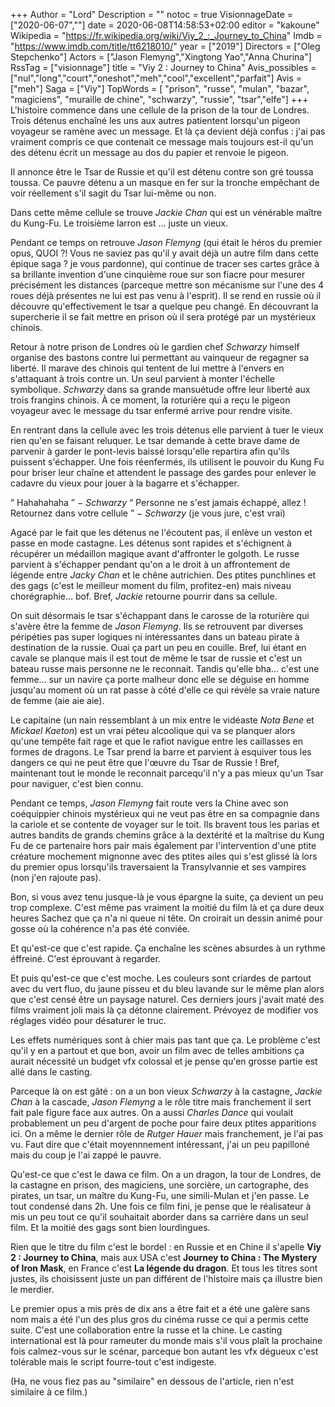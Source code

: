 +++
Author = "Lord"
Description = ""
notoc = true
VisionnageDate = ["2020-06-07",""]
date = 2020-06-08T14:58:53+02:00
editor = "kakoune"
Wikipedia = "https://fr.wikipedia.org/wiki/Viy_2_:_Journey_to_China"
Imdb = "https://www.imdb.com/title/tt6218010/"
year = ["2019"]
Directors = ["Oleg Stepchenko"]
Actors = ["Jason Flemyng","Xingtong Yao","Anna Churina"]
RssTag = ["visionnage"]
title = "Viy 2 : Journey to China"
Avis_possibles = ["nul","long","court","oneshot","meh","cool","excellent","parfait"]
Avis = ["meh"] 
Saga = ["Viy"]
TopWords = [ "prison", "russe", "mulan", "bazar", "magiciens", "muraille de chine", "schwarzy", "russie", "tsar","elfe"]
+++
L'histoire commence dans une cellule de la prison de la tour de Londres.
Trois détenus enchaîné les uns aux autres patientent lorsqu'un pigeon voyageur se ramène avec un message.
Et là ça devient déjà confus : j'ai pas vraiment compris ce que contenait ce message mais toujours est-il qu'un des détenu écrit un message au dos du papier et renvoie le pigeon.

Il annonce être le Tsar de Russie et qu'il est détenu contre son gré toussa toussa.
Ce pauvre détenu a un masque en fer sur la tronche empêchant de voir réellement s'il sagit du Tsar lui-même ou non.

Dans cette même cellule se trouve *Jackie Chan* qui est un vénérable maître du Kung-Fu.
Le troisième larron est … juste un vieux.

Pendant ce temps on retrouve *Jason Flemyng* (qui était le héros du premier opus, QUOI ?! Vous ne saviez pas qu'il y avait déjà un autre film dans cette épique saga ? je vous pardonne), qui continue de tracer ses cartes grâce à sa brillante invention d'une cinquième roue sur son fiacre pour mesurer précisément les distances (parceque mettre son mécanisme sur l'une des 4 roues déjà présentes ne lui est pas venu à l'esprit).
Il se rend en russie où il découvre qu'effectivement le tsar a quelque peu changé.
En découvrant la supercherie il se fait mettre en prison où il sera protégé par un mystérieux chinois.

Retour à notre prison de Londres où le gardien chef *Schwarzy* himself organise des bastons contre lui permettant au vainqueur de regagner sa liberté.
Il marave des chinois qui tentent de lui mettre à l'envers en s'attaquant à trois contre un.
Un seul parvient à monter l'échelle symbolique.
*Schwarzy* dans sa grande mansuétude offre leur liberté aux trois frangins chinois.
À ce moment, la roturière qui a reçu le pigeon voyageur avec le message du tsar enfermé arrive pour rendre visite.

En rentrant dans la cellule avec les trois détenus elle parvient à tuer le vieux rien qu'en se faisant reluquer.
Le tsar demande à cette brave dame de parvenir à garder le pont-levis baissé lorsqu'elle repartira afin qu'ils puissent s'échapper.
Une fois réenfermés, ils utilisent le pouvoir du Kung Fu pour briser leur chaîne et attendent le passage des gardes pour enlever le cadavre du vieux pour jouer à la bagarre et s'échapper.

“ Hahahahaha ” − *Schwarzy*
“ Personne ne s'est jamais échappé, allez ! Retournez dans votre cellule ” − *Schwarzy*
(je vous jure, c'est vrai)

Agacé par le fait que les détenus ne l'écoutent pas, il enlève un veston et passe en mode castagne.
Les détenus sont rapides et s'échignent à récupérer un médaillon magique avant d'affronter le golgoth.
Le russe parvient à s'échapper pendant qu'on a le droit à un affrontement de légende entre *Jacky Chan* et le chêne autrichien.
Des ptites punchlines et des gags (c'est le meilleur moment du film, profitez-en) mais niveau chorégraphie… bof.
Bref, *Jackie* retourne pourrir dans sa cellule.

On suit désormais le tsar s'échappant dans le carosse de la roturière qui s'avère être la femme de *Jason Flemyng*.
Ils se retrouvent par diverses péripéties pas super logiques ni intéressantes dans un bateau pirate à destination de la russie.
Ouai ça part un peu en couille.
Bref, lui étant en cavale se planque mais il est tout de même le tsar de russie et c'est un bateau russe mais personne ne le reconnait.
Tandis qu'elle bha… c'est une femme… sur un navire ça porte malheur donc elle se déguise en homme jusqu'au moment où un rat passe à côté d'elle ce qui révèle sa vraie nature de femme (aie aie aie).

Le capitaine (un nain ressemblant à un mix entre le vidéaste *Nota Bene* et *Mickael Kaeton*) est un vrai péteu alcoolique qui va se planquer alors qu'une tempête fait rage et que le rafiot navigue entre les caillasses en formes de dragons.
Le Tsar prend la barre et parvient à esquiver tous les dangers ce qui ne peut être que l'œuvre du Tsar de Russie !
Bref, maintenant tout le monde le reconnait parcequ'il n'y a pas mieux qu'un Tsar pour naviguer, c'est bien connu.

Pendant ce temps, *Jason Flemyng* fait route vers la Chine avec son coéquippier chinois mystérieux qui ne veut pas être en sa compagnie dans la cariole et se contente de voyager sur le toit.
Ils bravent tous les parias et autres bandits de grands chemins grâce à la dextérité et la maîtrise du Kung Fu de ce partenaire hors pair mais également par l'intervention d'une ptite créature mochement mignonne avec des ptites ailes qui s'est glissé là lors du premier opus lorsqu'ils traversaient la Transylvannie et ses vampires (non j'en rajoute pas).

Bon, si vous avez tenu jusque-là je vous épargne la suite, ça devient un peu trop complexe.
C'est même pas vraiment la moitié du film là et ça dure deux heures
Sachez que ça n'a ni queue ni tête.
On croirait un dessin animé pour gosse où la cohérence n'a pas été conviée.

Et qu'est-ce que c'est rapide.
Ça enchaîne les scènes absurdes à un rythme éffreiné.
C'est éprouvant à regarder.

Et puis qu'est-ce que c'est moche.
Les couleurs sont criardes de partout avec du vert fluo, du jaune pisseu et du bleu lavande sur le même plan alors que c'est censé être un paysage naturel.
Ces derniers jours j'avait maté des films vraiment joli mais là ça détonne clairement.
Prévoyez de modifier vos réglages vidéo pour désaturer le truc.

Les effets numériques sont à chier mais pas tant que ça.
Le problème c'est qu'il y en a partout et que bon, avoir un film avec de telles ambitions ça aurait nécessité un budget vfx colossal et je pense qu'en grosse partie est allé dans le casting.

Parceque là on est gâté : on a un bon vieux *Schwarzy* à la castagne, *Jackie Chan* à la cascade, *Jason Flemyng* a le rôle titre mais franchement il sert fait pale figure face aux autres.
On a aussi *Charles Dance* qui voulait probablement un peu d'argent de poche pour faire deux ptites apparitions ici.
On a même le dernier rôle de *Rutger Hauer* mais franchement, je l'ai pas vu.
Faut dire que c'était moyennnement intéressant, j'ai un peu papilloné mais du coup je l'ai zappé le pauvre.

Qu'est-ce que c'est le dawa ce film.
On a un dragon, la tour de Londres, de la castagne en prison, des magiciens, une sorcière, un cartographe, des pirates, un tsar, un maître du Kung-Fu, une simili-Mulan et j'en passe.
Le tout condensé dans 2h.
Une fois ce film fini, je pense que le réalisateur à mis un peu tout ce qu'il souhaitait aborder dans sa carrière dans un seul film.
Et la moitié des gags sont bien lourdingues.

Rien que le titre du film c'est le bordel : en Russie et en Chine il s'apelle **Viy 2 : Journey to China**, mais aux USA c'est **Journey to China : The Mystery of Iron Mask**, en France c'est **La légende du dragon**.
Et tous les titres sont justes, ils choisissent juste un pan différent de l'histoire mais ça illustre bien le merdier.

Le premier opus a mis près de dix ans a être fait et a été une galère sans nom mais a été l'un des plus gros du cinéma russe ce qui a permis cette suite.
C'est une collaboration entre la russe et la chine.
Le casting international est là pour rameuter du monde mais s'il vous plaît la prochaine fois calmez-vous sur le scénar, parceque bon autant les vfx dégueux c'est tolérable mais le script fourre-tout c'est indigeste.

(Ha, ne vous fiez pas au "similaire" en dessous de l'article, rien n'est similaire à ce film.)
